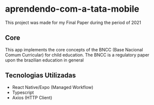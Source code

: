# aprendendo-com-a-tata-mobile

<p>This project was made for my Final Paper during the period of 2021</p>

<h2>Core</h2>
<p>This app implements the core concepts of the BNCC (Base Nacional Comum Curricular) for child education. The BNCC is a regulatory paper upon the brazilian education in general</p>
<h2>Tecnologias Utilizadas</h2>
 
 <ul>
   <li>React Native/Expo (Managed Workflow)</li>
   <li>Typescript</li>
   <li>Axios (HTTP Client)</li>
 </ul>
